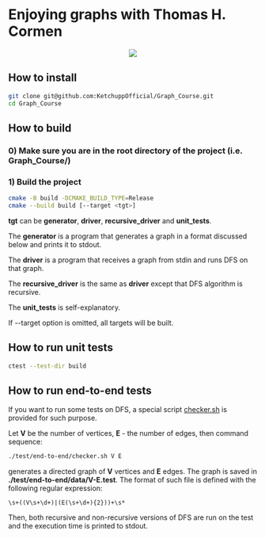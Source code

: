 # Enjoying graphs with Thomas H. Cormen

<p align="center">
  <img src="https://user-images.githubusercontent.com/71986226/154510384-f02decea-a93b-4cb4-9633-a6aa5c87d198.gif"/>
</p>

## How to install

```bash
git clone git@github.com:KetchuppOfficial/Graph_Course.git
cd Graph_Course
```

## How to build

### 0) Make sure you are in the root directory of the project (i.e. Graph_Course/)

### 1) Build the project

```bash
cmake -B build -DCMAKE_BUILD_TYPE=Release
cmake --build build [--target <tgt>]
```

**tgt** can be **generator**, **driver**, **recursive_driver** and **unit_tests**.

The **generator** is a program that generates a graph in a format discussed below and prints it to
stdout.

The **driver** is a program that receives a graph from stdin and runs DFS on that graph.

The **recursive_driver** is the same as **driver** except that DFS algorithm is recursive.

The **unit_tests** is self-explanatory.

If --target option is omitted, all targets will be built.

## How to run unit tests

```bash
ctest --test-dir build
```

## How to run end-to-end tests

If you want to run some tests on DFS, a special script [checker.sh](/test/end-to-end/checker.sh) is
provided for such purpose.

Let **V** be the number of vertices, **E** - the number of edges, then command sequence:

```bash
./test/end-to-end/checker.sh V E
```

generates a directed graph of **V** vertices and **E** edges. The graph is saved in
**./test/end-to-end/data/V-E.test**. The format of such file is defined with the following regular
expression:

```
\s+((V\s+\d+)|(E(\s+\d+){2}))+\s*
```

Then, both recursive and non-recursive versions of DFS are run on the test and the execution time
is printed to stdout.

